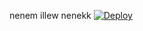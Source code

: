 nenem illew nenekk
[![Deploy](https://www.herokucdn.com/deploy/button.svg)](https://heroku.com/deploy?template=https://github.com/arjun111292/PIC_TESTER)

